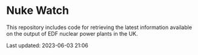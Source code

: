 # Nuke Watch

This repository includes code for retrieving the latest information available on the output of EDF nuclear power plants in the UK.

Last updated: 2023-06-03 21:06
